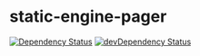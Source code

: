 # static-engine-pager

[![Dependency Status](https://david-dm.org/erickmerchant/static-engine-pager.svg?style=flat-square)](https://david-dm.org/erickmerchant/static-engine-pager) [![devDependency Status](https://david-dm.org/erickmerchant/static-engine-pager/dev-status.svg?style=flat-square)](https://david-dm.org/erickmerchant/static-engine-pager#info=devDependencies)
